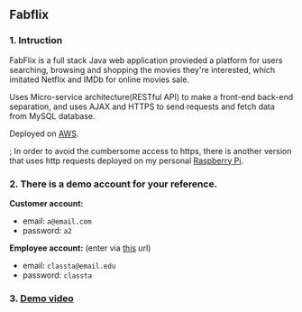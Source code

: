 ## Fabflix

### 1. Intruction

FabFlix is a full stack Java web application provieded a platform for users searching, browsing and shopping the movies they're interested, which imitated Netflix and IMDb for online movies sale.

Uses Micro-service architecture(RESTful API) to make a front-end back-end separation, and uses AJAX and HTTPS to send requests and fetch data from MySQL database. 

Deployed on [AWS](http://52.53.150.120:8080/fabflix/). 

; In order to avoid the cumbersome access to https, there is another version that uses http requests deployed on my personal [Raspberry Pi](http://71.69.162.72:27373/fabflix/).

### 2. There is a demo account for your reference.

**Customer account:**
* email: `a@email.com`
* password: `a2`

**Employee account:** (enter via [this](http://71.69.162.72:27373/fabflix/_dashboard.html) url)
* email: `classta@email.edu`
* password: `classta`

### 3. [Demo video](https://youtu.be/cKRI9VabjFE)

